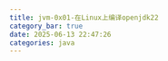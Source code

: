 ```yaml
---
title: jvm-0x01-在Linux上编译openjdk22
category_bar: true
date: 2025-06-13 22:47:26
categories: java
---
```

